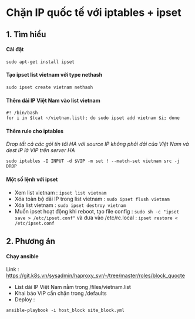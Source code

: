 # Chặn IP quốc tế với iptables + ipset
## 1. Tìm hiểu 
#### Cài đặt
`sudo apt-get install ipset`
#### Tạo ipset list vietnam với type nethash
`sudo ipset create vietnam nethash`
#### Thêm dải IP Việt Nam vào list vietnam

```
#! /bin/bash 
for i in $(cat ~/vietnam.list); do sudo ipset add vietnam $i; done
```
#### Thêm rule cho iptables
*Drop tất cả các gói tin tới HA với source IP không phải dải của Việt Nam và dest IP là VIP trên server HA*

`sudo iptables -I INPUT -d $VIP -m set ! --match-set vietnam src -j DROP`

#### Một số lệnh với ipset
* Xem list vietnam : `ipset list vietnam`
* Xóa toàn bộ dải IP trong list vietnam : `sudo ipset flush vietnam`
* Xóa list vietnam : `sudo ipset destroy vietnam`
* Muốn ipset hoạt động khi reboot, tạo file config : `sudo sh -c "ipset save > /etc/ipset.conf"` và đưa vào /etc/rc.local : `ipset restore < /etc/ipset.conf`

## 2. Phương án
#### Chạy ansible 
Link : https://git.k8s.vn/sysadmin/haproxy_svr/-/tree/master/roles/block_quocte
- List dải IP Việt Nam nằm trong /files/vietnam.list
- Khai báo VIP cần chặn trong /defaults
- Deploy : 
```
ansible-playbook -i host_block site_block.yml
```
